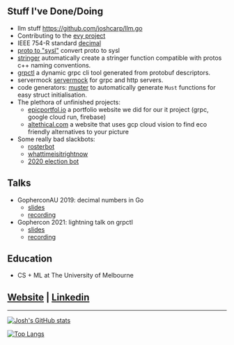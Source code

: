## Stuff I've Done/Doing
- llm stuff https://github.com/joshcarp/llm.go
- Contributing to the [evy project](https://github.com/evylang)
- IEEE 754-R standard [decimal](https://github.com/anz-bank/decimal)
- [proto to "sysl"](https://github.com/anz-bank/protoc-gen-sysl) convert proto to sysl
- [stringer](https://github.com/joshcarp/protoc-gen-stringer) automatically create a stringer function compatible with protos c++ naming conventions.
- [grpctl](https://github.com/joshcarp/grpctl) a dynamic grpc cli tool generated from protobuf descriptors.
- servermock [servermock](https://github.com/joshcarp/servermock) for grpc and http servers.
- code generators: [muster](https://github.com/joshcarp/muster) to automatically generate `Must` functions for easy struct initialisation.
- The plethora of unfinished projects:
  - [epicportfol.io](https://github.com/joshcarp/epicportfol.io) a portfolio website we did for our it project (grpc, google cloud run, firebase)
  - [altethical.com](https://github.com/joshcarp/altethical) a website that uses gcp cloud vision to find eco friendly alternatives to your picture
- Some really bad slackbots: 
  - [rosterbot](https://github.com/joshcarp/rosterbot)
  - [whattimeisitrightnow](https://github.com/joshcarp/whattimeisitrightnow)
  - [2020 election bot](https://github.com/joshcarp/election-bot)

## Talks
- GopherconAU 2019: decimal numbers in Go
    - [slides](https://joshcarp.com/talks-decimal/#/">slides)
    - [recording](https://www.youtube.com/watch?v=F5rUM4GAs6A&feature=youtu.be) 
- Gophercon 2021: lightning talk on grpctl
    - [slides](https://joshcarp.com/talks-grpctl)
    - [recording](https://www.youtube.com/watch?v=XnPHI6cCL7E&t=10673s)

## Education
- CS + ML at The University of Melbourne

## [Website](https://joshcarp.com) | [Linkedin](https://www.linkedin.com/in/joshcarp/)

---

[![Josh's GitHub stats](https://github-readme-stats.vercel.app/api?username=joshcarp)](https://github.com/joshcarp/github-readme-stats)

[![Top Langs](https://github-readme-stats.vercel.app/api/top-langs/?username=joshcarp)](https://github.com/anuraghazra/github-readme-stats)
